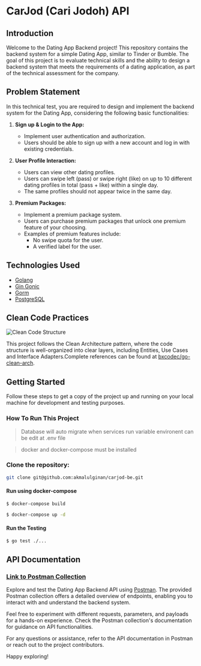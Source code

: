 # CarJod (Cari Jodoh) API

## Introduction

Welcome to the Dating App Backend project! This repository contains the backend system for a simple Dating App, similar to Tinder or Bumble. The goal of this project is to evaluate technical skills and the ability to design a backend system that meets the requirements of a dating application, as part of the technical assessment for the company.

## Problem Statement

In this technical test, you are required to design and implement the backend system for the Dating App, considering the following basic functionalities:

1. **Sign up & Login to the App:**
   - Implement user authentication and authorization.
   - Users should be able to sign up with a new account and log in with existing credentials.

2. **User Profile Interaction:**
   - Users can view other dating profiles.
   - Users can swipe left (pass) or swipe right (like) on up to 10 different dating profiles in total (pass + like) within a single day.
   - The same profiles should not appear twice in the same day.

3. **Premium Packages:**
   - Implement a premium package system.
   - Users can purchase premium packages that unlock one premium feature of your choosing.
   - Examples of premium features include:
     - No swipe quota for the user.
     - A verified label for the user.

## Technologies Used

- [Golang](https://golang.org/)
- [Gin Gonic](https://github.com/gin-gonic/gin)
- [Gorm](https://gorm.io/)
- [PostgreSQL](https://www.postgresql.org/)

## Clean Code Practices
![Clean Code Structure](https://github.com/bxcodec/go-clean-arch/raw/master/clean-arch.png)

This project follows the Clean Architecture pattern, where the code structure is well-organized into clear layers, including Entities, Use Cases and Interface Adapters.Complete references can be found at [bxcodec/go-clean-arch](https://github.com/bxcodec/go-clean-arch).


## Getting Started

Follow these steps to get a copy of the project up and running on your local machine for development and testing purposes.

### How To Run This Project
> Database will auto migrate when services run
variable environent can be edit at .env file

> docker and docker-compose must be installed

### **Clone the repository:**

```bash
git clone git@github.com:akmalulginan/carjod-be.git
```

#### Run using docker-compose

```bash
$ docker-compose build
```
```bash
$ docker-compose up -d
```

#### Run the Testing

```bash
$ go test ./...
```

## API Documentation
### [Link to Postman Collection](https://www.postman.com/glyndrwn/workspace/carjod/collection/3857959-72b4aaca-8ffe-4f2b-a850-e45e7dae286a)
Explore and test the Dating App Backend API using [Postman](https://www.postman.com/glyndrwn/workspace/carjod/collection/3857959-72b4aaca-8ffe-4f2b-a850-e45e7dae286a). The provided Postman collection offers a detailed overview of endpoints, enabling you to interact with and understand the backend system.

Feel free to experiment with different requests, parameters, and payloads for a hands-on experience. Check the Postman collection's documentation for guidance on API functionalities.

For any questions or assistance, refer to the API documentation in Postman or reach out to the project contributors.

Happy exploring!